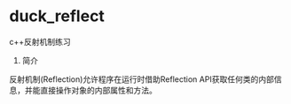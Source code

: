 # duck_reflect
c++反射机制练习

1. 简介     

反射机制(Reflection)允许程序在运行时借助Reflection API获取任何类的内部信息，并能直接操作对象的内部属性和方法。      



